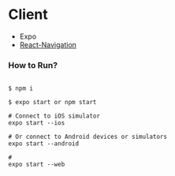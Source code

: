 # Client

- Expo
- [React-Navigation](https://reactnavigation.org/docs/getting-started)

### How to Run?

```shell

$ npm i

$ expo start or npm start

# Connect to iOS simulator
expo start --ios

# Or connect to Android devices or simulators
expo start --android

#
expo start --web

```
